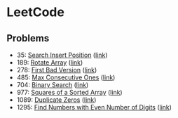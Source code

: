 # LeetCode

## Problems
- 35: [Search Insert Position](./problems/Search%20Insert%20Position/) ([link](https://leetcode.com/problems/search-insert-position/))
- 189: [Rotate Array](./problems/Rotate%20Array/) ([link](https://leetcode.com/problems/rotate-array/))
- 278: [First Bad Version](./problems/First%20Bad%20Version/) ([link](https://leetcode.com/problems/first-bad-version/))
- 485: [Max Consecutive Ones](./problems/Max%20Consecutive%20Ones/) ([link](https://leetcode.com/problems/max-consecutive-ones/))
- 704: [Binary Search](./problems/Binary%20Search/) ([link](https://leetcode.com/problems/binary-search/))
- 977: [Squares of a Sorted Array](./problems/Squares%20of%20a%20Sorted%20Array/) ([link](https://leetcode.com/problems/squares-of-a-sorted-array/))
- 1089: [Duplicate Zeros](./problems/Duplicate%20Zeros/) ([link](https://leetcode.com/problems/duplicate-zeros/))
- 1295: [Find Numbers with Even Number of Digits](./problems/Find%20Numbers%20with%20Even%20Number%20of%20Digits/) ([link](https://leetcode.com/problems/find-numbers-with-even-number-of-digits/))